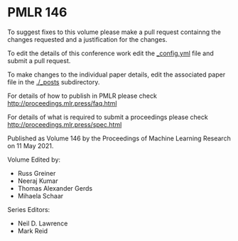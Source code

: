 # PMLR 146

To suggest fixes to this volume please make a pull request containng the changes requested and a justification for the changes.

To edit the details of this conference work edit the [_config.yml](./_config.yml) file and submit a pull request.

To make changes to the individual paper details, edit the associated paper file in the [./_posts](./_posts) subdirectory.

For details of how to publish in PMLR please check http://proceedings.mlr.press/faq.html

For details of what is required to submit a proceedings please check http://proceedings.mlr.press/spec.html



Published as Volume 146 by the Proceedings of Machine Learning Research on 11 May 2021.

Volume Edited by:
  * Russ Greiner
  * Neeraj Kumar
  * Thomas Alexander Gerds
  * Mihaela Schaar

Series Editors:
  * Neil D. Lawrence
  * Mark Reid
